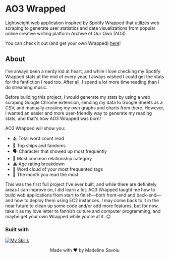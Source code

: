 # AO3 Wrapped
Lightweight web application inspired by Spotify Wrapped that utilizes web scraping to generate user statistics and data visualizations from popular online creative writing platform Archive of Our Own (AO3).

You can check it out (and get your own Wrapped) [here](https://ao3wrapped.lol)!

## About
I've always been a nerdy kid at heart, and while I love checking my Spotify Wrapped stats at the end of every year, I always wished I could get the stats for the fanfiction I read too. After all, I spend a lot more time reading than I do streaming music.

Before building this project, I would generate my stats by using a web scraping Google Chrome extension, sending my data to Google Sheets as a CSV, and manually creating my own graphs and charts from there. However, I wanted an easier and more user-friendly way to generate my reading stats, and that's how AO3 Wrapped was born!

AO3 Wrapped will show you:
- 🫂 Total word count read
- 💌 Top ships and fandoms
- 🗣️ Character that showed up most frequently
- 💑 Most common relationship category
- ⚠️ Age rating breakdown
- 💭 Word cloud of your most frequented tags
- 📅 The month you read the most

This was the first full project I've ever built, and while there are definitely areas I can improve on, I did learn a lot. AO3 Wrapped taught me how to build web applications from start to finish—both front-end and back-end—and how to deploy them using EC2 instances. I may come back to it in the near future to clean up some code and/or add more features, but for now, take it as my love letter to fannish culture and computer programming, and maybe get your own Wrapped while you're at it. 😊

### Built with
[![My Skills](https://skillicons.dev/icons?i=py,flask,html,css,aws,nginx)](https://skillicons.dev)
<p align="center">
  Made with ❤️ by Madeline Savoiu
</p>
